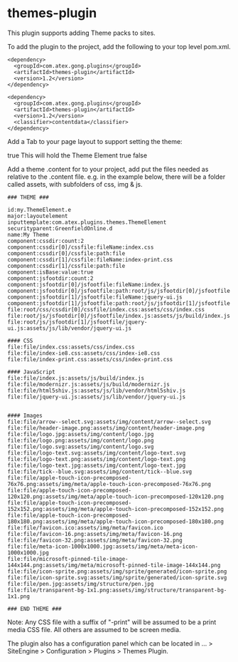 # themes-plugin

This plugin supports adding Theme packs to sites. 

To add the plugin to the project, add the following to your top level pom.xml.

    <dependency>
      <groupId>com.atex.gong.plugins</groupId>
      <artifactId>themes-plugin</artifactId>
      <version>1.2</version>
    </dependency>
    
    <dependency>
      <groupId>com.atex.gong.plugins</groupId>
      <artifactId>themes-plugin</artifactId>
      <version>1.2</version>
      <classifier>contentdata</classifier>
    </dependency>
    

Add a Tab to your page layout to support setting the theme:

  <layout name="themePage" input-template="p.Page" label="Theme Options">
				<param name="lazyInit">true</param>
				<layout name="resourcelibraries" input-template="p.Column">
					<layout name="themeSlotComment" input-template="p.Comment" label="Theme Slot">
						<param name="comment">This will hold the Theme Element</param>
					</layout>
					<field name="themeSlot" input-template="p.siteengine.layout.Slot.it">
						<param name="defaultInheritSetting">true</param>
						<param name="displayInheritSetting">false</param>
					</field>
				</layout>
  </layout>

Add a theme .content for to your project, add put the files needed as relative to the .content file. e.g. in the example below, there will be a folder called assets, with subfolders of css, img & js.

    ### THEME ###
    
    id:my.ThemeElement.e
    major:layoutelement
    inputtemplate:com.atex.plugins.themes.ThemeElement
    securityparent:GreenfieldOnline.d
    name:My Theme
    component:cssdir:count:2
    component:cssdir[0]/cssfile:fileName:index.css
    component:cssdir[0]/cssfile:path:file
    component:cssdir[1]/cssfile:fileName:index-print.css
    component:cssdir[1]/cssfile:path:file
    component:isBase:value:true
    component:jsfootdir:count:2
    component:jsfootdir[0]/jsfootfile:fileName:index.js
    component:jsfootdir[0]/jsfootfile:path:root/js/jsfootdir[0]/jsfootfile
    component:jsfootdir[1]/jsfootfile:fileName:jquery-ui.js
    component:jsfootdir[1]/jsfootfile:path:root/js/jsfootdir[1]/jsfootfile
    file:root/css/cssdir[0]/cssfile/index.css:assets/css/index.css
    file:root/js/jsfootdir[0]/jsfootfile/index.js:assets/js/build/index.js
    file:root/js/jsfootdir[1]/jsfootfile/jquery-ui.js:assets/js/lib/vendor/jquery-ui.js
    
    #### CSS
    file:file/index.css:assets/css/index.css
    file:file/index-ie8.css:assets/css/index-ie8.css
    file:file/index-print.css:assets/css/index-print.css
    
    #### JavaScript
    file:file/index.js:assets/js/build/index.js
    file:file/modernizr.js:assets/js/build/modernizr.js
    file:file/html5shiv.js:assets/js/lib/vendor/html5shiv.js
    file:file/jquery-ui.js:assets/js/lib/vendor/jquery-ui.js
    
    
    #### Images
    file:file/arrow--select.svg:assets/img/content/arrow--select.svg
    file:file/header-image.png:assets/img/content/header-image.png
    file:file/logo.jpg:assets/img/content/logo.jpg
    file:file/logo.png:assets/img/content/logo.png
    file:file/logo.svg:assets/img/content/logo.svg
    file:file/logo-text.svg:assets/img/content/logo-text.svg
    file:file/logo-text.png:assets/img/content/logo-text.png
    file:file/logo-text.jpg:assets/img/content/logo-text.jpg
    file:file/tick--blue.svg:assets/img/content/tick--blue.svg
    file:file/apple-touch-icon-precomposed-76x76.png:assets/img/meta/apple-touch-icon-precomposed-76x76.png
    file:file/apple-touch-icon-precomposed-120x120.png:assets/img/meta/apple-touch-icon-precomposed-120x120.png
    file:file/apple-touch-icon-precomposed-152x152.png:assets/img/meta/apple-touch-icon-precomposed-152x152.png
    file:file/apple-touch-icon-precomposed-180x180.png:assets/img/meta/apple-touch-icon-precomposed-180x180.png
    file:file/favicon.ico:assets/img/meta/favicon.ico
    file:file/favicon-16.png:assets/img/meta/favicon-16.png
    file:file/favicon-32.png:assets/img/meta/favicon-32.png
    file:file/meta-icon-1000x1000.jpg:assets/img/meta/meta-icon-1000x1000.jpg
    file:file/microsoft-pinned-tile-image-144x144.png:assets/img/meta/microsoft-pinned-tile-image-144x144.png
    file:file/icon-sprite.png:assets/img/sprite/generated/icon-sprite.png
    file:file/icon-sprite.svg:assets/img/sprite/generated/icon-sprite.svg
    file:file/pen.jpg:assets/img/structure/pen.jpg
    file:file/transparent-bg-1x1.png:assets/img/structure/transparent-bg-1x1.png
    
    ### END THEME ###

Note: Any CSS file with a suffix of "-print" will be assumed to be a print media CSS file. All others are assumed to be screen media.

The plugin also has a configuration panel which can be located in ... > SiteEngine > Configuration > Plugins > Themes Plugin.


			
